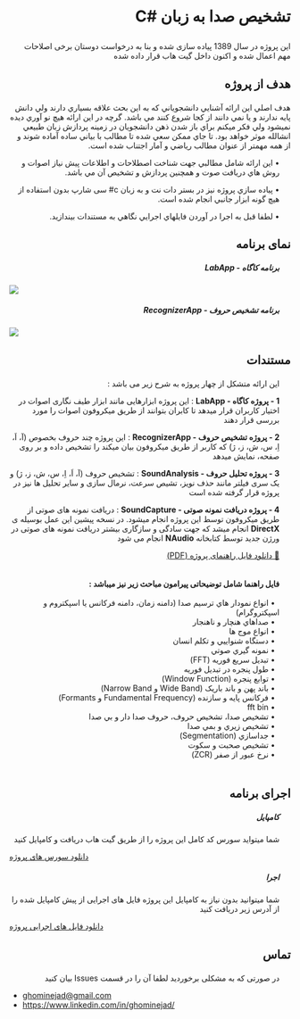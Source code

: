 ﻿# <p dir='rtl' align='right'> تشخیص صدا به زبان <span dir=ltr>C#</span></p>
<p dir='rtl'>
این پروژه در سال 1389 پیاده سازی شده و بنا به درخواست دوستان برخی اصلاحات مهم اعمال شده و اکنون داخل گیت هاب قرار داده شده
</p>

## <p dir='rtl' align='right'>هدف از پروژه</p>

<p dir='rtl' align='right'>هدف اصلي اين ارائه آشنايي دانشجوياني که به اين بحث علاقه بسياري دارند ولي دانش پايه ندارند و يا نمي دانند از کجا شروع کنند مي باشد.
گرچه در اين ارائه هيچ نو آوري ديده نميشود ولي فکر ميکنم براي باز شدن ذهن دانشجويان در زمينه پردازش زبان طبيعي انشالله موثر خواهد بود.
تا جاي ممکن سعي شده تا مطالب با بياني ساده آماده شوند و از همه مهمتر از عنوان مطالب رياضي و آمار اجتناب شده است.

</p>

<p dir='rtl' align='right' style="padding-right:20px">•
اين ارائه شامل مطالبي جهت شناخت اصطلاحات و اطلاعات پيش نياز اصوات و روش هاي دريافت صوت و همچنين پردازش و تشخيص آن مي باشد.

</p>

<p dir='rtl' align='right' style="padding-right:20px">•
 پياده سازي پروژه نيز در بستر دات نت و به زبان c# سی شارپ بدون استفاده از هيچ گونه ابزار جانبي انجام شده است.

</p>

<p dir='rtl' align='right' style="padding-right:20px">•
لطفا قبل به اجرا در آوردن فايلهاي اجرايي نگاهي به مستندات بيندازيد. 
</p>

## <p dir='rtl' align='right'> نمای برنامه </p>
##### <p dir='rtl' align='right' style="padding-right:20px">برنامه کاگاه - LabApp</p>
<img src="lab.gif" />

##### <p dir='rtl' align='right' style="padding-right:20px">برنامه تشخیص حروف - RecognizerApp</p>
<img src="recognizer.gif" />

## <p dir='rtl' align='right'> مستندات </p>
<p dir='rtl' align='right' style="padding-right:20px" > این ارائه متشکل از چهار پروژه به شرح زیر می باشد : </p>
<p dir='rtl' align='right' style="padding-right:20px" >
<b>1 - پروژه کاگاه - LabApp</b> :    این پروژه ابزارهایی مانند ابزار طیف نگاری اصوات در اختیار کاربران قرار میدهد تا کابران بتوانند از طریق میکروفون اصوات را مورد بررسی قرار دهند
</p>
<p dir='rtl' align='right' style="padding-right:20px" >
<b>2 - پروژه تشخیص حروف - RecognizerApp</b> :    این پروژه چند حروف بخصوص (آ، اَ، اِ، س، ش، ز، ژ) که کاربر از طریق میکروفون بیان میکند را تشخیص داده و بر روی صفحه، نمایش میدهد
</p>
<p dir='rtl' align='right' style="padding-right:20px" >
<b>3 - پروژه  تحلیل حروف - SoundAnalysis</b> :    تشخیص حروف (آ، اَ، اِ، س، ش، ز، ژ) و یک سری فیلتر مانند حذف نویز، تشیص سرعت، نرمال سازی و سایر تحلیل ها نیز در پروژه قرار گرفته شده است
</p>
<p dir='rtl' align='right' style="padding-right:20px" >
<b>4 - پروژه  دریافت نمونه صوتی - SoundCapture</b> :    دریافت نمونه های صوتی از طریق میکروفون توسط این پروژه انجام میشود. در نسخه پیشین این عمل بوسیله ی  <b>DirectX</b> انجام میشد که جهت سادگی و سازگاری بیشتر دریافت نمونه های صوتی در ورژن جدید توسط کتابخانه <b>NAudio</b> انجام می شود
</p>

[<p dir='rtl' align='right' style="padding-right:20px" >📖 دانلود فایل راهنمای پروژه (PDF)</p>](https://github.com/ghominejad/VoiceRecognition/blob/master/Doc/Thesis.pdf)
<p dir="rtl" alight="right" style="padding:20px"><b>فایل راهنما شامل توضیحاتی پیرامون مباحث زیر نیز میباشد :</b>
<br/><br/>
&nbsp; • انواع نمودار هاي ترسيم صدا (دامنه زمان، دامنه فرکانس يا اسپکتروم و اسپکتروگرام)<br/>
&nbsp; • صداهاي هنچار و ناهنجار<br/>
&nbsp; • انواع موج ها<br/>
&nbsp; • دستگاه شنواييي و تکلم انسان<br/>
&nbsp; • نمونه گيري صوتي<br/>
&nbsp; • تبديل سريع فوريه (FFT)<br/>
&nbsp; • طول پنجره در تبديل فوريه<br/>
&nbsp; • توابع پنجره (Window Function)<br/>
&nbsp; • باند پهن و باند باريک (Wide Band و Narrow Band)<br/>
&nbsp; • فرکانس پايه و سازنده (Fundamental Frequency و Formants)<br/>
&nbsp; • fft bin<br/>
&nbsp; • تشخيص صدا، تشخيص حروف، حروف صدا دار و بي صدا<br/>
&nbsp; • تشخيص زيري و بمي صدا<br/>
&nbsp; • جداسازي (Segmentation)<br/>
&nbsp; • تشخيص صحبت و سکوت<br/>
&nbsp; • نرخ عبور از صفر (ZCR)<br/>
</p>

## <p dir='rtl' align='right'> اجرای برنامه </p>
##### <p dir='rtl' align='right' style="padding-right:20px">کامپایل</p>

<p dir='rtl' align='right' style="padding-right:20px" >
شما میتواید سورس کد کامل این پروژه را از طریق گیت هاب دریافت و کامپایل کنید
</p>

[دانلود سورس های پروژه](https://github.com/ghominejad/VoiceRecognition/releases)





##### <p dir='rtl' align='right' style="padding-right:20px">اجرا</p>
<p dir='rtl' align='right' style="padding-right:20px"> 
شما میتوانید بدون نیاز به کامپایل این پروژه فایل های اجرایی از پیش کامپایل شده را از آدرس زیر دریافت کنید
</p>

[دانلود فایل های اجرایی پروژه](https://github.com/ghominejad/VoiceRecognition/releases)




## <p dir='rtl' align='right' >تماس </p>
<p dir='rtl' align='right' style="padding-right:20px" >در صورتی که به مشکلی برخوردید لطفا آن را در قسمت Issues بیان کنید</p>


* ghominejad@gmail.com
* https://www.linkedin.com/in/ghominejad/

